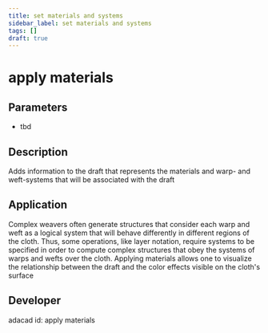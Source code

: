 ```yaml
---
title: set materials and systems
sidebar_label: set materials and systems
tags: []
draft: true
---
```

# apply materials
<!--![file](./img/apply materials.png)-->
## Parameters
- tbd
## Description
Adds information to the draft that represents the materials and warp- and weft-systems that will be associated with the draft
## Application
Complex weavers often generate structures that consider each warp and weft as a logical system that will behave differently in different regions of the cloth. Thus, some operations, like layer notation, require systems to be specified in order to compute complex structures that obey the systems of warps and wefts over the cloth. Applying materials allows one to visualize the relationship between the draft and the color effects visible on the cloth's surface
## Developer
adacad id: apply materials
